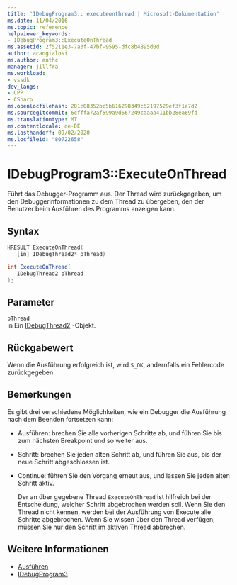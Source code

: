 ```yaml
---
title: 'IDebugProgram3:: executeonthread | Microsoft-Dokumentation'
ms.date: 11/04/2016
ms.topic: reference
helpviewer_keywords:
- IDebugProgram3::ExecuteOnThread
ms.assetid: 2f5211e3-7a3f-47bf-9595-dfc8b4895d0d
author: acangialosi
ms.author: anthc
manager: jillfra
ms.workload:
- vssdk
dev_langs:
- CPP
- CSharp
ms.openlocfilehash: 201c08352bc5b616298349c52197529ef3f1a7d2
ms.sourcegitcommit: 6cfffa72af599a9d667249caaaa411bb28ea69fd
ms.translationtype: MT
ms.contentlocale: de-DE
ms.lasthandoff: 09/02/2020
ms.locfileid: "80722658"
---
```

# <a name="idebugprogram3executeonthread"></a>IDebugProgram3::ExecuteOnThread
Führt das Debugger-Programm aus. Der Thread wird zurückgegeben, um den Debuggerinformationen zu dem Thread zu übergeben, den der Benutzer beim Ausführen des Programms anzeigen kann.

## <a name="syntax"></a>Syntax

```cpp
HRESULT ExecuteOnThread(
   [in] IDebugThread2* pThread)
```

```csharp
int ExecuteOnThread(
   IDebugThread2 pThread
);
```

## <a name="parameters"></a>Parameter
`pThread`\
in Ein [IDebugThread2](../../../extensibility/debugger/reference/idebugthread2.md) -Objekt.

## <a name="return-value"></a>Rückgabewert
 Wenn die Ausführung erfolgreich ist, wird `S_OK`, andernfalls ein Fehlercode zurückgegeben.

## <a name="remarks"></a>Bemerkungen
 Es gibt drei verschiedene Möglichkeiten, wie ein Debugger die Ausführung nach dem Beenden fortsetzen kann:

- Ausführen: brechen Sie alle vorherigen Schritte ab, und führen Sie bis zum nächsten Breakpoint und so weiter aus.

- Schritt: brechen Sie jeden alten Schritt ab, und führen Sie aus, bis der neue Schritt abgeschlossen ist.

- Continue: führen Sie den Vorgang erneut aus, und lassen Sie jeden alten Schritt aktiv.

  Der an über gegebene Thread `ExecuteOnThread` ist hilfreich bei der Entscheidung, welcher Schritt abgebrochen werden soll. Wenn Sie den Thread nicht kennen, werden bei der Ausführung von Execute alle Schritte abgebrochen. Wenn Sie wissen über den Thread verfügen, müssen Sie nur den Schritt im aktiven Thread abbrechen.

## <a name="see-also"></a>Weitere Informationen
- [Ausführen](../../../extensibility/debugger/reference/idebugprogram2-execute.md)
- [IDebugProgram3](../../../extensibility/debugger/reference/idebugprogram3.md)
